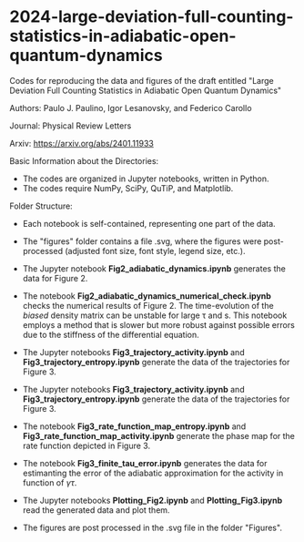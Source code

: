 # 2024-large-deviation-full-counting-statistics-in-adiabatic-open-quantum-dynamics 

Codes for reproducing the data and figures of the draft entitled "Large Deviation Full Counting Statistics in Adiabatic Open Quantum Dynamics"

Authors: Paulo J. Paulino, Igor Lesanovsky, and Federico Carollo

Journal: Physical Review Letters

Arxiv: https://arxiv.org/abs/2401.11933

Basic Information about the Directories:
  - The codes are organized in Jupyter notebooks, written in Python.
  - The codes require NumPy, SciPy, QuTiP, and Matplotlib.

Folder Structure:
  - Each notebook is self-contained, representing one part of the data.
  - The "figures" folder contains a file .svg, where the figures were post-processed (adjusted font size, font style, legend size, etc.).
  - The Jupyter notebook **Fig2_adiabatic_dynamics.ipynb** generates the data for Figure 2.
  - The notebook **Fig2_adiabatic_dynamics_numerical_check.ipynb** checks the numerical results of Figure 2. The time-evolution of the *biased* density matrix can be unstable for large τ and s. This notebook employs a method that is slower but more robust against possible errors due to the stiffness of the differential equation.
  - The Jupyter notebooks **Fig3_trajectory_activity.ipynb** and **Fig3_trajectory_entropy.ipynb** generate the data of the trajectories for Figure 3.


  - The Jupyter notebooks **Fig3_trajectory_activity.ipynb** and **Fig3_trajectory_entropy.ipynb** generate the data of the trajectories for Figure 3.
  - The notebook **Fig3_rate_function_map_entropy.ipynb** and **Fig3_rate_function_map_activity.ipynb** generate the phase map for the rate function depicted in Figure 3.
  - The notebook **Fig3_finite_tau_error.ipynb** generates the data for estimanting the error of the adiabatic approximation for the activity in function of $\gamma \tau$. 
  - The Jupyter notebooks **Plotting_Fig2.ipynb** and **Plotting_Fig3.ipynb** read the generated data and plot them.
  - The figures are post processed in the .svg file in the folder "Figures". 
